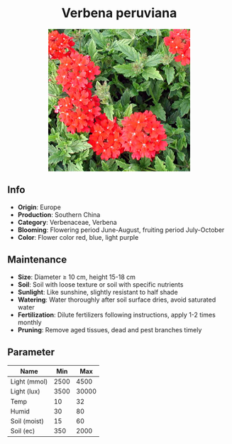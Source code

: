 <h1 align='center'>Verbena peruviana</h1>
<p align="center">
    <img 
        align='center'
        width='320'
        src="../images/verbena peruviana.png" 
        alt='Verbena peruviana' />
</p>

## Info

 - **Origin**: Europe
 - **Production**: Southern China
 - **Category**: Verbenaceae, Verbena
 - **Blooming**: Flowering period June-August, fruiting period July-October
 - **Color**: Flower color red, blue, light purple

## Maintenance

 - **Size**: Diameter ≥ 10 cm, height 15-18 cm
 - **Soil**: Soil with loose texture or soil with specific nutrients
 - **Sunlight**: Like sunshine, slightly resistant to half shade
 - **Watering**: Water thoroughly after soil surface dries, avoid saturated water
 - **Fertilization**: Dilute fertilizers following instructions, apply 1-2 times monthly
 - **Pruning**: Remove aged tissues, dead and pest branches timely

## Parameter

| Name         | Min  | Max   |
|--------------|------|-------|
| Light (mmol) | 2500 | 4500  |
| Light (lux)  | 3500 | 30000 |
| Temp         | 10    | 32    |
| Humid        | 30   | 80    |
| Soil (moist) | 15   | 60    |
| Soil (ec)    | 350  | 2000  |